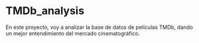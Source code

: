 # TMDb_analysis
En este proyecto, voy a analizar la base de datos de películas TMDb, dando un mejor entendimiento del mercado cinematográfico.
